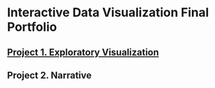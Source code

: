 # Interactive Data Visualization Final Portfolio

## [Project 1. Exploratory Visualization](https://github.com/nchikurova/Interative-Data-Vis-Portfolio/tree/master/project_1)

## Project 2. Narrative
